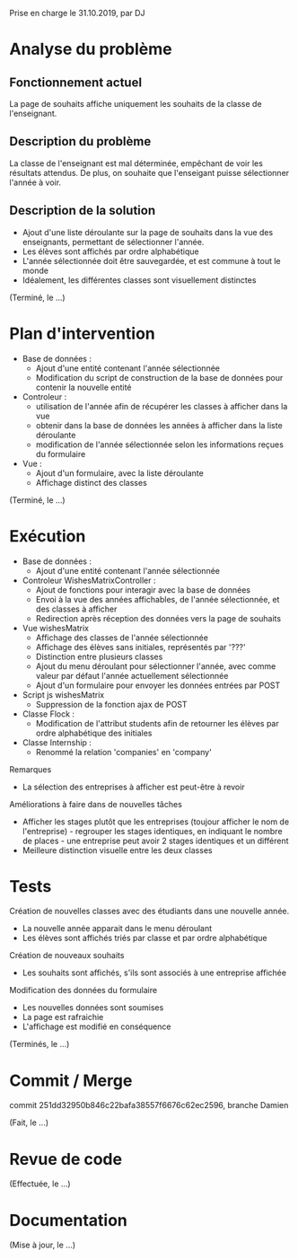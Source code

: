 Prise en charge le 31.10.2019, par DJ

# Analyse du problème

## Fonctionnement actuel

La page de souhaits affiche uniquement les souhaits de la classe de l'enseignant.

## Description du problème

La classe de l'enseignant est mal déterminée, empêchant de voir les résultats attendus.
De plus, on souhaite que l'enseigant puisse sélectionner l'année à voir.

## Description de la solution

- Ajout d'une liste déroulante sur la page de souhaits dans la vue des enseignants, 
permettant de sélectionner l'année.
- Les élèves sont affichés par ordre alphabétique
- L'année sélectionnée doit être sauvegardée, et est commune à tout le monde
- Idéalement, les différentes classes sont visuellement distinctes

(Terminé, le ...)

# Plan d'intervention

- Base de données :
    - Ajout d'une entité contenant l'année sélectionnée
    - Modification du script de construction de la base de données pour contenir la nouvelle entité
- Controleur :
    - utilisation de l'année afin de récupérer les classes à afficher dans la vue
    - obtenir dans la base de données les années à afficher dans la liste déroulante
    - modification de l'année sélectionnée selon les informations reçues du formulaire
- Vue :
    - Ajout d'un formulaire, avec la liste déroulante
    - Affichage distinct des classes

(Terminé, le ...)

# Exécution

- Base de données :
    - Ajout d'une entité contenant l'année sélectionnée
- Controleur WishesMatrixController :
    - Ajout de fonctions pour interagir avec la base de données
    - Envoi à la vue des années affichables, de l'année sélectionnée, et des classes à afficher
    - Redirection après réception des données vers la page de souhaits
- Vue wishesMatrix
    - Affichage des classes de l'année sélectionnée
    - Affichage des élèves sans initiales, représentés par '???'
    - Distinction entre plusieurs classes
    - Ajout du menu déroulant pour sélectionner l'année, avec comme valeur par défaut l'année actuellement sélectionnée
    - Ajout d'un formulaire pour envoyer les données entrées par POST
- Script js wishesMatrix
    - Suppression de la fonction ajax de POST
- Classe Flock :
    - Modification de l'attribut students afin de retourner les élèves par ordre alphabétique des initiales
- Classe Internship :
    - Renommé la relation 'companies' en 'company'

Remarques 
 - La sélection des entreprises à afficher est peut-être à revoir

Améliorations à faire dans de nouvelles tâches
-  Afficher les stages plutôt que les entreprises (toujour afficher le nom de l'entreprise)
       - regrouper les stages identiques, en indiquant le nombre de places
       - une entreprise peut avoir 2 stages identiques et un différent
 - Meilleure distinction visuelle entre les deux classes



# Tests
Création de nouvelles classes avec des étudiants dans une nouvelle année.
- La nouvelle année apparait dans le menu déroulant
- Les élèves sont affichés triés par classe et par ordre alphabétique

Création de nouveaux souhaits
- Les souhaits sont affichés, s'ils sont associés à une entreprise affichée

Modification des données du formulaire
- Les nouvelles données sont soumises
- La page est rafraichie
- L'affichage est modifié en conséquence

(Terminés, le ...)

# Commit / Merge

commit 251dd32950b846c22bafa38557f6676c62ec2596, branche Damien

(Fait, le ...)

# Revue de code

(Effectuée, le ...)

# Documentation

(Mise à jour, le ...)